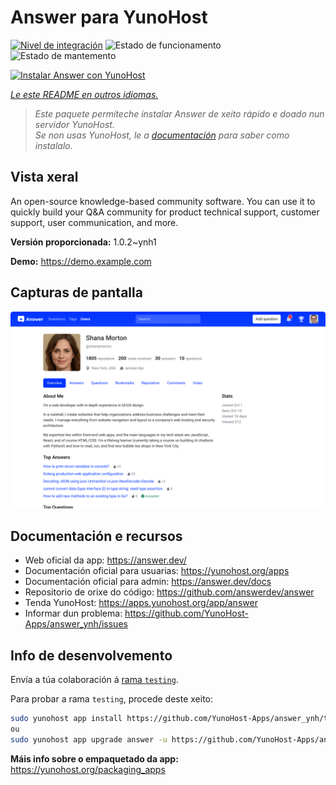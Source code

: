 <!--
NOTA: Este README foi creado automáticamente por <https://github.com/YunoHost/apps/tree/master/tools/readme_generator>
NON debe editarse manualmente.
-->

# Answer para YunoHost

[![Nivel de integración](https://dash.yunohost.org/integration/answer.svg)](https://dash.yunohost.org/appci/app/answer) ![Estado de funcionamento](https://ci-apps.yunohost.org/ci/badges/answer.status.svg) ![Estado de mantemento](https://ci-apps.yunohost.org/ci/badges/answer.maintain.svg)

[![Instalar Answer con YunoHost](https://install-app.yunohost.org/install-with-yunohost.svg)](https://install-app.yunohost.org/?app=answer)

*[Le este README en outros idiomas.](./ALL_README.md)*

> *Este paquete permíteche instalar Answer de xeito rápido e doado nun servidor YunoHost.*  
> *Se non usas YunoHost, le a [documentación](https://yunohost.org/install) para saber como instalalo.*

## Vista xeral

An open-source knowledge-based community software. You can use it to quickly build your Q&A community for product technical support, customer support, user communication, and more.


**Versión proporcionada:** 1.0.2~ynh1

**Demo:** <https://demo.example.com>

## Capturas de pantalla

![Captura de pantalla de Answer](./doc/screenshots/screenshot.png)

## Documentación e recursos

- Web oficial da app: <https://answer.dev/>
- Documentación oficial para usuarias: <https://yunohost.org/apps>
- Documentación oficial para admin: <https://answer.dev/docs>
- Repositorio de orixe do código: <https://github.com/answerdev/answer>
- Tenda YunoHost: <https://apps.yunohost.org/app/answer>
- Informar dun problema: <https://github.com/YunoHost-Apps/answer_ynh/issues>

## Info de desenvolvemento

Envía a túa colaboración á [rama `testing`](https://github.com/YunoHost-Apps/answer_ynh/tree/testing).

Para probar a rama `testing`, procede deste xeito:

```bash
sudo yunohost app install https://github.com/YunoHost-Apps/answer_ynh/tree/testing --debug
ou
sudo yunohost app upgrade answer -u https://github.com/YunoHost-Apps/answer_ynh/tree/testing --debug
```

**Máis info sobre o empaquetado da app:** <https://yunohost.org/packaging_apps>
